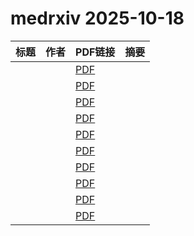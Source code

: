 # medrxiv 2025-10-18

| 标题 | 作者 | PDF链接 |  摘要 |
|------|------|--------|------|
|  |  | [PDF](https://doi.org/10.1101/2024.12.10.24318775) |  |
|  |  | [PDF](https://doi.org/10.1101/2025.10.07.25337257) |  |
|  |  | [PDF](https://doi.org/10.1101/2025.10.10.25337728) |  |
|  |  | [PDF](https://doi.org/10.1101/2025.09.03.25334438) |  |
|  |  | [PDF](https://doi.org/10.1101/2025.10.02.25337098) |  |
|  |  | [PDF](https://doi.org/10.1101/2025.09.10.25335460) |  |
|  |  | [PDF](https://doi.org/10.1101/2022.10.14.22281097) |  |
|  |  | [PDF](https://doi.org/10.1101/2025.06.16.25329631) |  |
|  |  | [PDF](https://doi.org/10.1101/2025.07.09.25331230) |  |
|  |  | [PDF](https://doi.org/10.1101/2025.10.15.25338105) |  |
